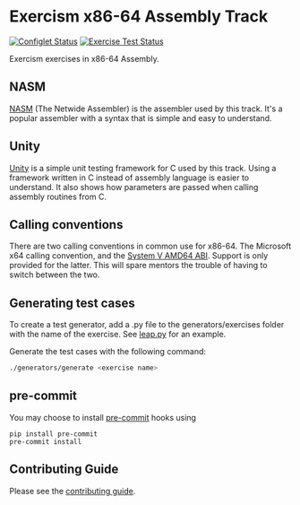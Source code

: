 # Exercism x86-64 Assembly Track

[![Configlet Status](https://github.com/exercism/x86-64-assembly/workflows/Configlet/badge.svg)][configlet]
[![Exercise Test Status](https://github.com/exercism/x86-64-assembly/workflows/x86-64-assembly%20%2F%20main/badge.svg)][ci]

Exercism exercises in x86-64 Assembly.

## NASM

[NASM][nasm] (The Netwide Assembler) is the assembler used by this track.
It's a popular assembler with a syntax that is simple and easy to understand.

## Unity

[Unity][unity] is a simple unit testing framework for C used by this track.
Using a framework written in C instead of assembly language is easier to understand.
It also shows how parameters are passed when calling assembly routines from C.

## Calling conventions

There are two calling conventions in common use for x86-64.
The Microsoft x64 calling convention, and the [System V AMD64 ABI][SystemV].
Support is only provided for the latter.
This will spare mentors the trouble of having to switch between the two.

## Generating test cases

To create a test generator, add a .py file to the generators/exercises folder with the name of the exercise.
See [leap.py][leap-example] for an example.

Generate the test cases with the following command:

```bash
./generators/generate <exercise name>
```

## pre-commit

You may choose to install [pre-commit][precommit] hooks using

```
pip install pre-commit
pre-commit install
```

## Contributing Guide

Please see the [contributing guide][contributing].

[configlet]: https://github.com/exercism/x86-64-assembly/actions/workflows/configlet.yml
[ci]: https://github.com/exercism/x86-64-assembly/actions/workflows/ci.yml
[nasm]: https://www.nasm.us/
[unity]: https://github.com/ThrowTheSwitch/Unity
[SystemV]: https://www.uclibc.org/docs/psABI-x86_64.pdf
[leap-example]: https://github.com/exercism/x86-64-assembly/blob/master/generators/exercises/leap.py
[precommit]: https://pre-commit.com/
[contributing]: ./CONTRIBUTING.md
